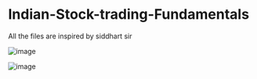 # Indian-Stock-trading-Fundamentals

All the files are inspired by siddhart sir


![image](https://github.com/user-attachments/assets/22c5df28-e82f-4950-94d1-efbbeefe1bd1)


![image](https://github.com/user-attachments/assets/b9e5907f-06df-43cd-ae60-d351bfc4e6b4)

